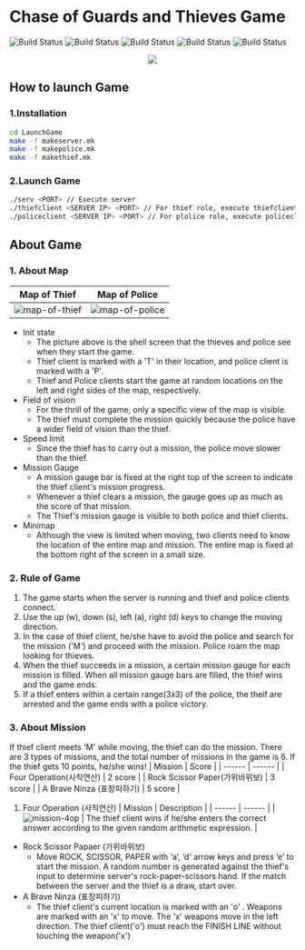 # Chase of Guards and Thieves Game
![Build Status](https://img.shields.io/badge/-c-brightgreen)    ![Build Status](https://img.shields.io/badge/-shell-yellow) ![Build Status](https://img.shields.io/badge/-socket.h-lightgrey) ![Build Status](https://img.shields.io/badge/-pthread.h-lightgrey) ![Build Status](https://img.shields.io/badge/-ncurse.h-lightgrey)  
                                    <p align="center">
	<img src="https://user-images.githubusercontent.com/42794463/132095811-0c19d62f-1ab6-4b5d-a845-f3a25b5e2ff8.PNG"/>
</p>
                                    
                                 
## How to launch Game
### 1.Installation
```sh
cd LaunchGame
make -f makeserver.mk
make -f makepolice.mk
make -f makethief.mk
```
### 2.Launch Game
```sh
./serv <PORT> // Execute server
./thiefclient <SERVER IP> <PORT> // For thief role, execute thiefclient
./policeclient <SERVER IP> <PORT> // For plolice role, execute policeclient
```

## About Game
### 1. About Map
| Map of Thief | Map of Police |
| ------ | ------ |
| ![map-of-thief](https://user-images.githubusercontent.com/42794463/132094185-b79f7f4c-855a-4eee-8b77-b7ad1554b23e.png)  | ![map-of-police](https://user-images.githubusercontent.com/42794463/132094228-62f973a4-60aa-44bd-a245-87146d838147.png)  |
- Init state
  - The picture above is the shell screen that the thieves and police see when they start the game.
  - Thief client is marked with a 'T' in their location, and police client is marked with a 'P'.
  - Thief and Police clients start the game at random locations on the left and right sides of the map, respectively.
- Field of vision
  - For the thrill of the game, only a specific view of the map is visible.
  - The thief must complete the mission quickly because the police have a wider field of vision than the thief.
- Speed limit
  - Since the thief has to carry out a mission, the police move slower than the thief.
- Mission Gauge
  - A mission gauge bar is fixed at the right top of the screen to indicate the thief client's mission progress.
  - Whenever a thief clears a mission, the gauge goes up as much as the score of that mission.
  - The Thief's mission gauge is visible to both police and thief clients.
- Minimap
  - Although the view is limited when moving, two clients need to know the location of the entire map and mission. The entire map is fixed at the bottom right of the screen in a small size.

### 2. Rule of Game
1. The game starts when the server is running and thief and police clients connect.
2. Use the up (w), down (s), left (a), right (d) keys to change the moving direction.
3. In the case of thief client, he/she have to avoid the police and search for the mission ('M') and proceed with the mission. Police roam the map looking for thieves.
4. When the thief succeeds in a mission, a certain mission gauge for each mission is filled.
When all mission gauge bars are filled, the thief wins and the game ends.
5. If a thief enters within a certain range(3x3) of the police, the theif are arrested and the game ends with a police victory.

### 3. About Mission
If thief client meets 'M' while moving, the thief can do the mission. There are 3 types of missions, and the total number of missions in the game is 6. If the thief gets 10 points, he/she wins!
| Mission | Score |
| ------ | ------ |
| Four Operation(사칙연산) | 2 score |
| Rock Scissor Paper(가위바위보) | 3 score |
| A Brave Ninza (표창피하기) | 5 score |

1. Four Operation (사칙연산)
| Mission | Description |
| ------ | ------ |
|![mission-4op](https://user-images.githubusercontent.com/42794463/132095912-5f81ac53-dcc8-4774-98e7-837cf90b99c2.png)
 | The thief client wins if he/she enters the correct answer according to the given random arithmetic expression.  |
    
- Rock Scissor Papaer (가위바위보)
  - Move ROCK, SCISSOR, PAPER with ‘a’, ‘d’ arrow keys and press ‘e’ to start the mission. A random number is generated against the thief's input to determine server's rock-paper-scissors hand. If the match between the server and the thief is a draw, start over.
- A Brave Ninza (표창피하기)
  - The thief client's current location is marked with an 'o' . Weapons are marked with an 'x' to move. The 'x' weapons move in the left direction. The thief client('o') must reach the FINISH LINE without touching the weapon('x') 
